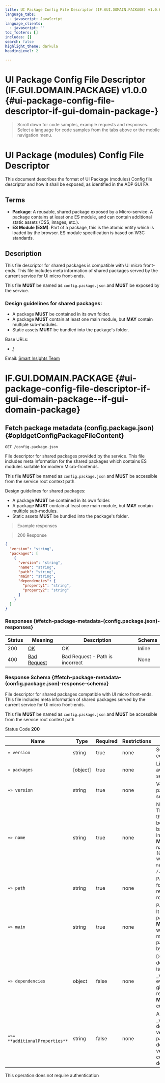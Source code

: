 ```yaml
---
title: UI Package Config File Descriptor (IF.GUI.DOMAIN.PACKAGE) v1.0.0
language_tabs:
  - javascript: JavaScript
language_clients:
  - javascript: ""
toc_footers: []
includes: []
search: false
highlight_theme: darkula
headingLevel: 2

---
```


<!-- Generator: Widdershins v4.0.1 -->

# UI Package Config File Descriptor (IF.GUI.DOMAIN.PACKAGE) v1.0.0 {#ui-package-config-file-descriptor-if-gui-domain-package-}

> Scroll down for code samples, example requests and responses. Select a language for code samples from the tabs above or the mobile navigation menu.

# UI Package (modules) Config File Descriptor
This document describes the format of UI Package (modules) Config file descriptor and how it shall be exposed, as identified in the ADP GUI FA.

## Terms
- **Package**: A reusable, shared package exposed by a Micro-service. A package contains at least one ES module, and can contain additional static assets (CSS, images, etc.).
- **ES Module (ESM)**: Part of a package, this is the atomic entity which is loaded by the browser. ES module specification is based on W3C standards.

## Description
This file descriptor for shared packages is compatible with UI micro front-ends.
This file includes meta information of shared packages served by the current service for UI micro front-ends.

This file **MUST** be named as `config.package.json` and **MUST** be exposed by the service.

### Design guidelines for shared packages:
- A package **MUST** be contained in its own folder.
- A package **MUST** contain at least one main module, but **MAY** contain multiple sub-modules.
- Static assets **MUST** be bundled into the package's folder.

Base URLs:

* [/](/)

Email: <a href="mailto:PDLSCRUMNW@pdl.internal.ericsson.com">Smart Insights Team</a>

# IF.GUI.DOMAIN.PACKAGE {#ui-package-config-file-descriptor-if-gui-domain-package--if-gui-domain-package}

## Fetch package metadata (config.package.json) {#opIdgetConfigPackageFileContent}

`GET /config.package.json`

File descriptor for shared packages provided by the service.
This file includes meta information for the shared packages which contains ES modules suitable for modern Micro-frontends.

This file **MUST** be named as `config.package.json` and **MUST** be accessible from the service root context path.

Design guidelines for shared packages:
- A package **MUST** be contained in its own folder.
- A package **MUST** contain at least one main module, but **MAY** contain multiple sub-modules.
- Static assets **MUST** be bundled into the package's folder.

> Example responses

> 200 Response

```json
{
  "version": "string",
  "packages": [
    {
      "version": "string",
      "name": "string",
      "path": "string",
      "main": "string",
      "dependencies": {
        "property1": "string",
        "property2": "string"
      }
    }
  ]
}
```

### Responses {#fetch-package-metadata-(config.package.json)-responses}

|Status|Meaning|Description|Schema|
|---|---|---|---|
|200|[OK](https://tools.ietf.org/html/rfc7231#section-6.3.1)|OK|Inline|
|400|[Bad Request](https://tools.ietf.org/html/rfc7231#section-6.5.1)|Bad Request - Path is incorrect|None|

### Response Schema {#fetch-package-metadata-(config.package.json)-response-schema}

File descriptor for shared packages compatible with UI micro front-ends.
This file includes meta information of shared packages served by the current service for UI micro front-ends.

This file **MUST** be named as `config.package.json` and **MUST** be accessible from the service root context path.

Status Code **200**

|Name|Type|Required|Restrictions|Description|
|---|---|---|---|---|
|`» version`|string|true|none|Schema version of the config.package.json.|
|`» packages`|[object]|true|none|List of shared packages available as part of the service.|
|`»» version`|string|true|none|Version of the shared package. **MUST** be in semantic version.|
|`»» name`|string|true|none|Name of the package. This is the unique id of the package which can be used as<br>bare-id reference in ESM import statements. It **MUST** follow NPM naming rules: `[@namespace/]packageName`<br>where `packageName` and `namespace` cannot contain `/`. Namespace is optional.|
|`»» path`|string|true|none|Path to the package's folder. It **MUST** be relative to the service root.|
|`»» main`|string|true|none|Path to the main module. It **MUST** be elative to the package folder and **MUST** contain filename with extension. This is the main module for the package, which is loaded by default.|
|`»» dependencies`|object|false|none|Defines the required dependency versions. It is a `_packageName_-_version_` map, where every entry identifies a given package and the required version, which **MUST** be imported by the current package.|
|`»»» **additionalProperties**`|string|false|none|A `_packageName_-_version_` entry which defines the required version for the current package. The version definition can be an exact version or a semver compatible version range definition.|

<aside class="success">
This operation does not require authentication
</aside>

